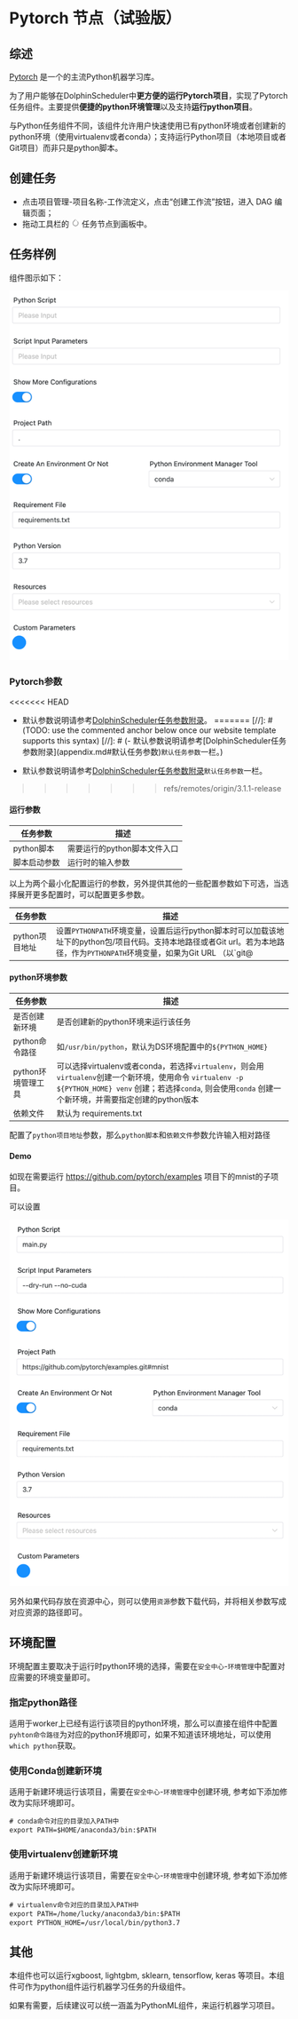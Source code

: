 # Pytorch 节点（试验版）

## 综述

[Pytorch](https://pytorch.org) 是一个的主流Python机器学习库。

为了用户能够在DolphinScheduler中**更方便的运行Pytorch项目**，实现了Pytorch任务组件。主要提供**便捷的python环境管理**以及支持**运行python项目**。

与Python任务组件不同，该组件允许用户快速使用已有python环境或者创建新的python环境（使用virtualenv或者conda）；支持运行Python项目（本地项目或者Git项目）而非只是python脚本。

## 创建任务

- 点击项目管理-项目名称-工作流定义，点击“创建工作流”按钮，进入 DAG 编辑页面；
- 拖动工具栏的 <img src="../../../../img/tasks/icons/pytorch.png" width="15"/> 任务节点到画板中。

## 任务样例

组件图示如下：

![pytorch](../../../../img/tasks/demo/pytorch_en.png)

### Pytorch参数

<<<<<<< HEAD
- 默认参数说明请参考[DolphinScheduler任务参数附录](appendix.md#默认任务参数)。
=======
[//]: # (TODO: use the commented anchor below once our website template supports this syntax)
[//]: # (- 默认参数说明请参考[DolphinScheduler任务参数附录]&#40;appendix.md#默认任务参数&#41;`默认任务参数`一栏。)

- 默认参数说明请参考[DolphinScheduler任务参数附录](appendix.md)`默认任务参数`一栏。
>>>>>>> refs/remotes/origin/3.1.1-release

#### 运行参数

| **任务参数** |      **描述**       |
|----------|-------------------|
| python脚本 | 需要运行的python脚本文件入口 |
| 脚本启动参数   | 运行时的输入参数          |

以上为两个最小化配置运行的参数，另外提供其他的一些配置参数如下可选，当选择展开更多配置时，可以配置更多参数。

|  **任务参数**  |                                                                                                         **描述**                                                                                                          |
|------------|-------------------------------------------------------------------------------------------------------------------------------------------------------------------------------------------------------------------------|
| python项目地址 | 设置`PYTHONPATH`环境变量，设置后运行python脚本时可以加载该地址下的python包/项目代码。支持本地路径或者Git url。若为本地路径，作为`PYTHONPATH`环境变量，如果为Git URL （以`git@ | https:// | http:// `前缀），则会下载项目，并将下载后存放地址作为新的**python项目地址**，若需要运行子文件夹下的项目，可以添加 `#subdirectory` 来配置 |

#### python环境参数

|   **任务参数**   |                                                                          **描述**                                                                           |
|--------------|-----------------------------------------------------------------------------------------------------------------------------------------------------------|
| 是否创建新环境      | 是否创建新的python环境来运行该任务                                                                                                                                      |
| python命令路径   | 如`/usr/bin/python`，默认为DS环境配置中的`${PYTHON_HOME}`                                                                                                            |
| python环境管理工具 | 可以选择virtualenv或者conda，若选择`virtualenv`，则会用`virtualenv`创建一个新环境，使用命令 `virtualenv -p ${PYTHON_HOME} venv` 创建；若选择`conda`, 则会使用`conda` 创建一个新环境，并需要指定创建的python版本 |
| 依赖文件         | 默认为 requirements.txt                                                                                                                                      |

配置了`python项目地址`参数，那么`python脚本`和`依赖文件`参数允许输入相对路径

#### Demo

如现在需要运行 https://github.com/pytorch/examples 项目下的mnist的子项目。

可以设置

![pytorch_note](../../../../img/tasks/demo/pytorch_note_en.png)

另外如果代码存放在资源中心，则可以使用`资源`参数下载代码，并将相关参数写成对应资源的路径即可。

## 环境配置

环境配置主要取决于运行时python环境的选择，需要在`安全中心`-`环境管理`中配置对应需要的环境变量即可。

### 指定python路径

适用于worker上已经有运行该项目的python环境，那么可以直接在组件中配置`pyhton命令路径`为对应的python环境即可，如果不知道该环境地址，可以使用`which python`获取。

### 使用Conda创建新环境

适用于新建环境运行该项目，需要在`安全中心`-`环境管理`中创建环境, 参考如下添加修改为实际环境即可。

```shell
# conda命令对应的目录加入PATH中
export PATH=$HOME/anaconda3/bin:$PATH
```

### 使用virtualenv创建新环境

适用于新建环境运行该项目，需要在`安全中心`-`环境管理`中创建环境, 参考如下添加修改为实际环境即可。

```shell
# virtualenv命令对应的目录加入PATH中
export PATH=/home/lucky/anaconda3/bin:$PATH
export PYTHON_HOME=/usr/local/bin/python3.7
```

## 其他

本组件也可以运行xgboost, lightgbm, sklearn, tensorflow, keras 等项目。本组件可作为python组件运行机器学习任务的升级组件。

如果有需要，后续建议可以统一涵盖为PythonML组件，来运行机器学习项目。
